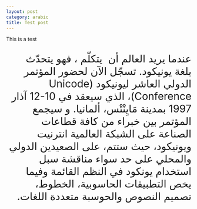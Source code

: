 ```yaml
---
layout: post
category: arabic
title: Test post
---
```

This is a test

<div dir="rtl" style="text-align: right; font-size: 2em;">

عندما يريد العالم أن ‪يتكلّم ‬ ، فهو يتحدّث بلغة يونيكود. تسجّل الآن لحضور المؤتمر الدولي العاشر ليونيكود (Unicode Conference)، الذي سيعقد في 10-12 آذار 1997 بمدينة مَايِنْتْس، ألمانيا. و سيجمع المؤتمر بين خبراء من كافة قطاعات الصناعة على الشبكة العالمية انترنيت ويونيكود، حيث ستتم، على الصعيدين الدولي والمحلي على حد سواء مناقشة سبل استخدام يونكود في النظم القائمة وفيما يخص التطبيقات الحاسوبية، الخطوط، تصميم النصوص والحوسبة متعددة اللغات.
</div>
